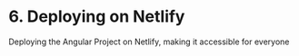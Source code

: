 # 6. Deploying on Netlify

Deploying the Angular Project on Netlify, making it accessible for everyone